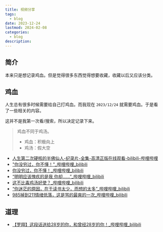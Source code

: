 ```yaml
---
title: 视频分享
tags:
  - blog
date: 2023-12-24
lastmod: 2024-02-08
categories:
  - blog
description: 
---
```


## 简介

本来只是想记录鸡血。但是觉得很多东西觉得想要收藏，收藏以后又应该分类。

## 鸡血

人生总有很多时候需要给自己打鸡血。而我现在 `2023/12/24` 就需要鸡血。于是看了一些相关的内容。

这并不是我第一次看/搜索，所以决定记录下来。

> 鸡血不同于鸡汤。
> - 鸡血：积极向上
> - 鸡汤：假大空

- [人生第二次硬核的半佛仙人-纪录片-全集-高清正版在线观看-bilibili-哔哩哔哩](https://www.bilibili.com/bangumi/play/ep515452?spm_id_from=333.788.recommend_more_video.-1)
- ["你没穷过，你不懂！"\_哔哩哔哩\_bilibili](https://www.bilibili.com/video/BV13y4y1p7DD/?vd_source=3f8a7a9cfa796e140d94e90eb3af4c90)
- [你没穷过，你不懂！\_哔哩哔哩\_bilibili](https://www.bilibili.com/video/BV1nD4y1X7Tx/?vd_source=3f8a7a9cfa796e140d94e90eb3af4c90)
- [“明明应该愧疚的是我 你却......”\_哔哩哔哩\_bilibili](https://www.bilibili.com/video/BV1u84y1c7sx/?spm_id_from=333.788.recommend_more_video.2&vd_source=3f8a7a9cfa796e140d94e90eb3af4c90)
- [这不比毒鸡汤好使？\_哔哩哔哩\_bilibili](https://www.bilibili.com/video/BV1gZ4y1L7ca/?spm_id_from=333.788.recommend_more_video.1&vd_source=3f8a7a9cfa796e140d94e90eb3af4c90)
- [“你迷茫的原因，在于读书太少，而想的太多”\_哔哩哔哩\_bilibili](https://www.bilibili.com/video/BV1r341177AP/?spm_id_from=trigger_reload&vd_source=3f8a7a9cfa796e140d94e90eb3af4c90)
- [985掉到211情绪低落，这是骂的最爽的一次\_哔哩哔哩\_bilibili](https://www.bilibili.com/video/BV1sa4y1m7Xt/?vd_source=3f8a7a9cfa796e140d94e90eb3af4c90)

## 道理

- [【罗翔】这段话送给28岁的你，和曾经28岁的你！\_哔哩哔哩\_bilibili](https://www.bilibili.com/video/BV12v42117bY/?buvid=XXC3928CFEE6D9DCE3E38095E1390144D3079&from_spmid=tm.recommend.0.0&is_story_h5=false&mid=PmrRaypEwkkLBL%2Fie%2Ft7JQ%3D%3D&p=1&plat_id=116&share_from=ugc&share_medium=android&share_plat=android&share_session_id=219edcd1-8e67-4615-92dc-e53403131598&share_source=GENERIC&share_tag=s_i&spmid=united.player-video-detail.0.0&timestamp=1707181717&unique_k=vS52N3l&up_id=1640095931&vd_source=3f8a7a9cfa796e140d94e90eb3af4c90)
